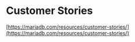 # Customer Stories

[https://mariadb.com/resources/customer-stories/](https://mariadb.com/resources/customer-stories/)
